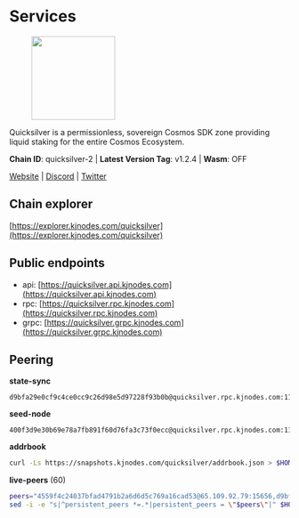 # Services

<figure><img src="https://raw.githubusercontent.com/kj89/testnet_manuals/main/pingpub/logos/quicksilver.png" width="150" alt=""><figcaption></figcaption></figure>

Quicksilver is a permissionless, sovereign Cosmos SDK zone providing liquid staking for the entire Cosmos Ecosystem.

**Chain ID**: quicksilver-2 | **Latest Version Tag**: v1.2.4 | **Wasm**: OFF

[Website](https://quicksilver.zone) | [Discord](https://discord.gg/quicksilverprotocol) | [Twitter](https://twitter.com/quicksilverzone)




## Chain explorer
[https://explorer.kjnodes.com/quicksilver](https://explorer.kjnodes.com/quicksilver)

## Public endpoints

* api: [https://quicksilver.api.kjnodes.com](https://quicksilver.api.kjnodes.com)
* rpc: [https://quicksilver.rpc.kjnodes.com](https://quicksilver.rpc.kjnodes.com)
* grpc: [https://quicksilver.grpc.kjnodes.com](https://quicksilver.grpc.kjnodes.com)

## Peering

**state-sync**

```text
d9bfa29e0cf9c4ce0cc9c26d98e5d97228f93b0b@quicksilver.rpc.kjnodes.com:11656
```

**seed-node**

```text
400f3d9e30b69e78a7fb891f60d76fa3c73f0ecc@quicksilver.rpc.kjnodes.com:11659
```

**addrbook**
```bash
curl -Ls https://snapshots.kjnodes.com/quicksilver/addrbook.json > $HOME/.quicksilverd/config/addrbook.json
```

**live-peers** (60)
```bash
peers="4559f4c24037bfad4791b2a6d6d5c769a16cad53@65.109.92.79:15656,d9bfa29e0cf9c4ce0cc9c26d98e5d97228f93b0b@65.109.88.38:11656,ac610f4907efb3e04f4f9915ca3ed91ab0273573@65.108.85.218:26656,2a223e03987c5e4fd8738006dd69cfd5ff7f4ab8@65.109.59.123:26656,bbb6a02a90ef98975525d9bd7137511e18edddc1@141.95.99.81:26656,2020c09ef7542899a4c55b382013c469122186d6@51.195.88.136:15620,06230bbaabb6c9c6223275b57d8e10fc609ae7ba@51.89.7.184:26633,b4bcce87121963e1e97619dc135f2eb1a9fd5dfc@88.198.32.17:36656,be4ff5b09936e32d9a4f87f5a5118973160d58f2@78.47.214.204:26656,e1b058e5cfa2b836ddaa496b10911da62dcf182e@138.201.8.248:26656,5e2b0913543b7e1e070e32326d5d901b456b2190@146.19.24.133:26656,ff2055b198685f619897058a26776b9d1b73dc3c@178.63.184.129:26656,ef9c9b1952f245fbb24603d5a1f643041bec7af7@141.95.65.26:29986,61d96fee29a9615c208c4db72526d23b45094cb4@65.108.195.30:36656,2c658378f5356e39ecea6947eb312f45a8ccfde1@142.132.199.211:26654,161f453c9ff27f3120ec5078f56b505316fbc720@65.108.6.45:61156,8b575bbadf6bacdae40cf97681f111f6b0eb3a91@65.108.206.57:11656,679f56feb7f4f91d46a92d0eb474d1dc43466d18@213.239.215.59:29986,d22c450ef79e019dc702d9098ff09f02294e6dff@65.109.37.58:26656,ec076ff33f2986d064b78602e2ccd2c925bf761e@161.97.82.203:26256,8ebd6e7c74a9c36a175f9a86148354b378a4f387@185.248.24.16:26656,e50848e299c7909245a9af690341ff27e21f7b69@65.109.87.88:56656,9bd2b7e39fb0d823402f22c90e3000fdf3cd05bf@88.99.104.180:26656,0a3860f9d3c27b34910fe8660240ae55699b55c2@84.244.95.245:26656,79b214369c8f52c2d33cf79fc1897677b24cf8cb@94.130.240.229:2000,5f0c0411e34e1c7d0b9c53749d90a923b5e8c625@65.21.133.125:35656,e726816f42831689eab9378d5d577f1d06d25716@176.9.188.21:26656,5fa47201aa5208c30982b6f9d8ca44222d256fc5@51.91.70.90:48656,05241d21ff9e7c699bbdb4faa73da1860b6d8cd7@128.199.85.168:26656,271419d3eb3878c902ebb0064490ad702d9d067f@144.76.145.150:26656,d9f4546f14e94f81c7766542548ee1776f9f66ce@65.108.238.203:43656,ebafaa0d0087ecfc785b095d6a91a67a12eecd80@5.9.100.25:26656,d6246909abf0c5e82f48ce6f623cba587b899e15@217.160.246.138:26656,ba52d6744d89cf66cf29d7663a21e1299d0f6744@74.80.183.130:26654,83435bc3cbb0204188c666259ccebcd73ac33ec8@65.109.139.182:11656,8afd73dde0c073dd290092d8ffbcc48a61c94525@89.117.58.109:46656,f3263230b4bd692de6807a83a31594770433d337@62.171.186.160:26656,6785dbb8a0138600e0e0faaa77baa375451b38bb@162.55.132.48:15620,82c212c73d15ed2c7e6ad7cc5dd68cdd559c0056@65.109.52.178:26656,cc091c4d385e449a718fb252de800a9caf01913f@95.217.225.212:11656,5fe7dc208641e3e730867c49b396cc7e248969fc@88.208.34.134:26656,e0604aa63b2b483bdb7f3ffba80a91803080bff8@62.171.183.214:26656,43b97f492bf47b455b7b275c396b1840f4eb336d@142.132.139.101:26656,cbc2c7a7cd39750abee0dcd5dd2832feddbde20e@50.21.173.76:26656,e3dd956ac4081ba42ae3d038edd6d80ddf092751@198.199.90.99:26656,04dcb466b6804e6a57b7f9188b90f5bdc17037c0@108.165.178.242:26654,0307e98cceb81b5f075ee69f53c0032940dea98c@65.108.43.113:26656,c0beca70dbd3ef5bb433f7aa280d56d2a150bbd3@95.214.52.144:26656,9f0770c748d9323223722faacd30262218287b40@65.108.238.102:11156,26d23125db7493486dc9931b4181425d725e4ac6@65.109.55.186:20656,a1f5e0b68f36091d5fc8f30aba914b6c191f21fa@65.108.128.201:11156,e09b47db9c221a9d064069befcc471d949d2c28d@45.14.135.159:15620,28ebd43e8c888ed069165fa035e101ae6fd7955e@139.162.191.246:26656,176d56747476b21d30e0b5ed356a5955bc5b9cab@141.95.65.73:11156,24d1d6fbaaedb5ec46214660e8fa2b1e55bb21dc@51.195.234.250:26656,ae353518e6009eb48d80ccf6a006a9644e9dd309@146.19.24.101:26656,88fc9c304ecdb65b90339fc6dc644140a92746ed@88.198.49.30:26656,51070ba609ede6d7eb334b8cf0ed585f2b1ab66b@135.181.76.99:26656,b00a1e8869d0a8327f12f12d6b63bacf15527525@213.239.207.175:32656,0a226e70ceb7a4123e66216d1ed83ef22ed8a187@185.119.118.118:2000"
sed -i -e "s|^persistent_peers *=.*|persistent_peers = \"$peers\"|" $HOME/.quicksilverd/config/config.toml
```
